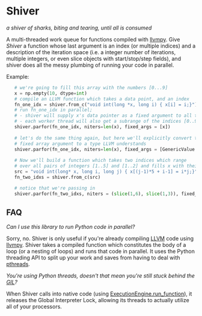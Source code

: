Shiver
======
*a shiver of sharks, biting and tearing, until all is consumed*

A multi-threaded work queue for functions compiled with [llvmpy](http://http://www.llvmpy.org/). 
Give *Shiver* a function whose last argument is an index (or multiple indices) and a description of the 
iteration space (i.e. a integer number of iterations, multiple integers, or even slice objects with start/stop/step fields), 
and shiver does all the messy plumbing of running your code in parallel. 

Example:

```python
   # we're going to fill this array with the numbers [0...9]
   x = np.empty(10, dtype=int)
   # compile an LLVM function which takes a data point, and an index
   fn_one_idx = shiver.from_c("void int(long *x, long i) { x[i] = i;}")   
   # run fn_one_idx in parallel;
   # - shiver will supply x's data pointer as a fixed argument to all threads 
   # - each worker thread will also get a subrange of the indices [0..9]
   shiver.parfor(fn_one_idx, niters=len(x), fixed_args = [x])
   
   # let's do the same thing again, but here we'll explicitly convert the 
   # fixed array argument to a type LLVM understands 
   shiver.parfor(fn_one_idx, niters=len(x), fixed_args = [GenericValue.pointer(x.ctypes.data)])
   
   # Now we'll build a function which takes two indices which range 
   # over all pairs of integers [1..5] and [1..2] and fills x with their products
   src = "void int(long* x, long i, long j) { x[(j-1)*5 + i-1] = i*j;}" 
   fn_two_idxs = shiver.from_c(src)

   # notice that we're passing in 
   shiver.parfor(fn_two_idxs, niters = (slice(1,6), slice(1,3)), fixed_args =[x])
```


FAQ
----

*Can I use this library to run Python code in parallel?* 
    
Sorry, no. Shiver is only useful if you're already compiling [LLVM](http://www.drdobbs.com/architecture-and-design/the-design-of-llvm/240001128) code using [llvmpy](http://www.llvmpy.org/). Shiver takes a compiled function which constitutes the body of a loop (or a nesting of loops) and runs that code in parallel. It uses the Python threading API to split up your work and saves from having to deal with [pthreads](http://www.cs.fsu.edu/~baker/realtime/restricted/notes/pthreads.html). 


*You're using Python threads, doesn't that mean you're still stuck behind the [GIL](http://stackoverflow.com/questions/1294382/what-is-a-global-interpreter-lock-gil)?*

When Shiver calls into native code (using [ExecutionEngine.run_function](http://sourcecodebrowser.com/llvm-py/0.5plus-psvn85/classllvm_1_1ee_1_1_execution_engine.html#a4da1e185faa9926638751f2bde570ad2)), it releases the Global Interpreter Lock, allowing its threads to actually utilize all of your processors. 
